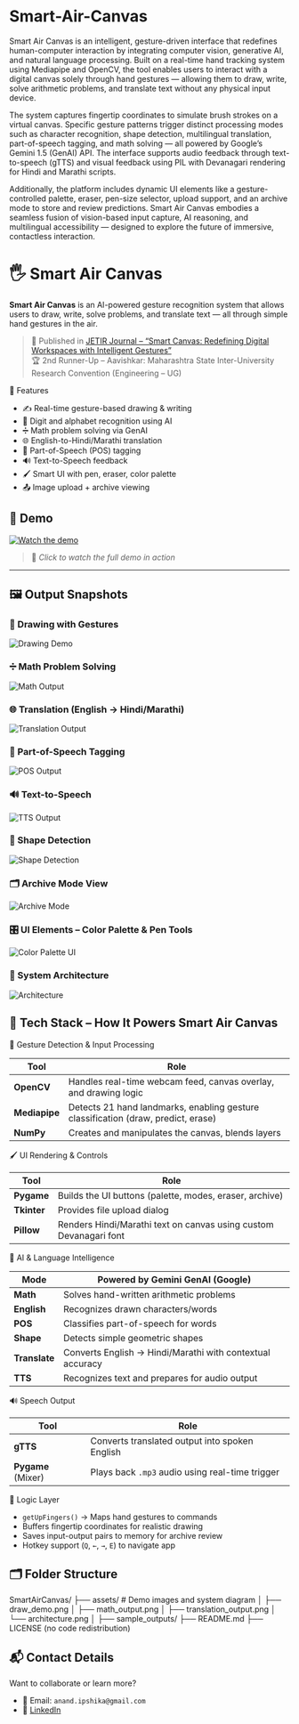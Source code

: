 # Smart-Air-Canvas
Smart Air Canvas is an intelligent, gesture-driven interface that redefines human-computer interaction by integrating computer vision, generative AI, and natural language processing. Built on a real-time hand tracking system using Mediapipe and OpenCV, the tool enables users to interact with a digital canvas solely through hand gestures — allowing them to draw, write, solve arithmetic problems, and translate text without any physical input device.

The system captures fingertip coordinates to simulate brush strokes on a virtual canvas. Specific gesture patterns trigger distinct processing modes such as character recognition, shape detection, multilingual translation, part-of-speech tagging, and math solving — all powered by Google’s Gemini 1.5 (GenAI) API. The interface supports audio feedback through text-to-speech (gTTS) and visual feedback using PIL with Devanagari rendering for Hindi and Marathi scripts.

Additionally, the platform includes dynamic UI elements like a gesture-controlled palette, eraser, pen-size selector, upload support, and an archive mode to store and review predictions. Smart Air Canvas embodies a seamless fusion of vision-based input capture, AI reasoning, and multilingual accessibility — designed to explore the future of immersive, contactless interaction.


# 🖐️ Smart Air Canvas

**Smart Air Canvas** is an AI-powered gesture recognition system that allows users to draw, write, solve problems, and translate text — all through simple hand gestures in the air.

> 📰 Published in [JETIR Journal – “Smart Canvas: Redefining Digital Workspaces with Intelligent Gestures”](https://www.jetir.org/view?paper=JETIR2502361)  
> 🏆 2nd Runner-Up – Aavishkar: Maharashtra State Inter-University Research Convention (Engineering – UG)


🚀 Features

- ✍️ Real-time gesture-based drawing & writing
- 🔢 Digit and alphabet recognition using AI
- ➗ Math problem solving via GenAI
- 🌐 English-to-Hindi/Marathi translation
- 🧠 Part-of-Speech (POS) tagging
- 🔊 Text-to-Speech feedback
- 🖌️ Smart UI with pen, eraser, color palette
- 📤 Image upload + archive viewing

## 🎥 Demo

[![Watch the demo](https://img.youtube.com/vi/YOUR_VIDEO_ID/0.jpg)](https://youtu.be/YOUR_VIDEO_ID)

> 📌 *Click to watch the full demo in action*

---

## 🖼️ Output Snapshots

### 🎨 Drawing with Gestures
![Drawing Demo](assets/draw_demo.png)

### ➗ Math Problem Solving
![Math Output](assets/math_output.png)

### 🌐 Translation (English → Hindi/Marathi)
![Translation Output](assets/translation_output.png)

### 🧠 Part-of-Speech Tagging
![POS Output](assets/pos_output.png)

### 🔊 Text-to-Speech
![TTS Output](assets/tts_output.png)

### 📐 Shape Detection
![Shape Detection](assets/shape_detection_output.png)

### 🗂️ Archive Mode View
![Archive Mode](assets/archive_mode_output.png)

### 🎛️ UI Elements – Color Palette & Pen Tools
![Color Palette UI](assets/color_palette_ui.png)

### 🧠 System Architecture
![Architecture](assets/architecture.png)


## 🧠 Tech Stack – How It Powers Smart Air Canvas

🎥 Gesture Detection & Input Processing

| Tool       | Role                                                                 |
|------------|----------------------------------------------------------------------|
| **OpenCV** | Handles real-time webcam feed, canvas overlay, and drawing logic     |
| **Mediapipe** | Detects 21 hand landmarks, enabling gesture classification (draw, predict, erase) |
| **NumPy**  | Creates and manipulates the canvas, blends layers                    |

🖌️ UI Rendering & Controls

| Tool       | Role                                                                |
|------------|---------------------------------------------------------------------|
| **Pygame** | Builds the UI buttons (palette, modes, eraser, archive)             |
| **Tkinter**| Provides file upload dialog                                         |
| **Pillow** | Renders Hindi/Marathi text on canvas using custom Devanagari font   |

🤖 AI & Language Intelligence

| Mode         | Powered by Gemini GenAI (Google)                                   |
|--------------|--------------------------------------------------------------------|
| **Math**     | Solves hand-written arithmetic problems                            |
| **English**  | Recognizes drawn characters/words                                  |
| **POS**      | Classifies part-of-speech for words                                |
| **Shape**    | Detects simple geometric shapes                                    |
| **Translate**| Converts English → Hindi/Marathi with contextual accuracy          |
| **TTS**      | Recognizes text and prepares for audio output                      |

🔊 Speech Output

| Tool     | Role                                                                   |
|----------|------------------------------------------------------------------------|
| **gTTS** | Converts translated output into spoken English                         |
| **Pygame** (Mixer) | Plays back `.mp3` audio using real-time trigger              |

🧠 Logic Layer

- `getUpFingers()` → Maps hand gestures to commands
- Buffers fingertip coordinates for realistic drawing
- Saves input-output pairs to memory for archive review
- Hotkey support (`Q`, `←`, `→`, `E`) to navigate app

## 🗂️ Folder Structure
SmartAirCanvas/
├── assets/ # Demo images and system diagram
│ ├── draw_demo.png
│ ├── math_output.png
│ ├── translation_output.png
│ └── architecture.png
│
├── sample_outputs/
├── README.md
├── LICENSE (no code redistribution)

## 📬 Contact Details

Want to collaborate or learn more?

- 📧 Email: `anand.ipshika@gmail.com`
- 🔗 [LinkedIn](https://www.linkedin.com/in/ipshika-anand-b4b6b9250/)
